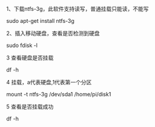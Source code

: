 1、下载ntfs-3g，此软件支持读写，普通挂载只能读，不能写

sudo apt-get install ntfs-3g

2、插入移动硬盘，查看是否检测到硬盘

sudo fdisk -l

3 查看硬盘是否挂载

df -h

4 挂载，a代表硬盘,1代表第一个分区

mount -t ntfs-3g /dev/sda1 /home/pi/disk1

5 查看是否挂载成功

df -h